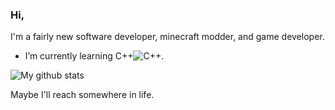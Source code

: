 ### Hi,


I'm a fairly new software developer, minecraft modder, and game developer.

- I’m currently learning C++![C++](https://img.shields.io/badge/%C2%A0-black?style=flat&logo=cplusplus).

![My github stats](https://github-readme-stats.vercel.app/api?username=WiillyKing&count_private=true&show_icons=true&include_all_commits=true&theme=great-gatsby)

Maybe I'll reach somewhere in life.
<!--
To be added in the future
## Programming Languages:
- Python ![Python](https://img.shields.io/badge/%C2%A0-black?style=flat&logo=python)
- 
-->
